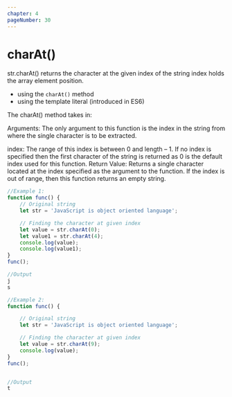 ```yaml
---
chapter: 4
pageNumber: 30
---
```

# charAt()

str.charAt() returns the character at the given index of the string index holds the array element position.
* using the `charAt()` method
* using the template literal (introduced in ES6)

The charAt() method takes in:

Arguments: The only argument to this function is the index in the string from where the single character is to be extracted. 

index: The range of this index is between 0 and length – 1. If no index is specified then the first character of the string is returned as 0 is the default index used for this function. 
Return Value: Returns a single character located at the index specified as the argument to the function. If the index is out of range, then this function returns an empty string.

```javascript
//Example 1:
function func() {
	// Original string
	let str = 'JavaScript is object oriented language';

	// Finding the character at given index
	let value = str.charAt(0);
	let value1 = str.charAt(4);
	console.log(value);
	console.log(value1);
}
func();

//Output
j
s

//Example 2: 
function func() {

	// Original string
	let str = 'JavaScript is object oriented language';

	// Finding the character at given index
	let value = str.charAt(9);
	console.log(value);
}
func();


//Output
t
